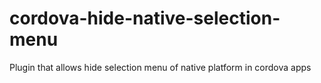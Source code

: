 # cordova-hide-native-selection-menu

Plugin that allows hide selection menu of native platform in cordova apps
